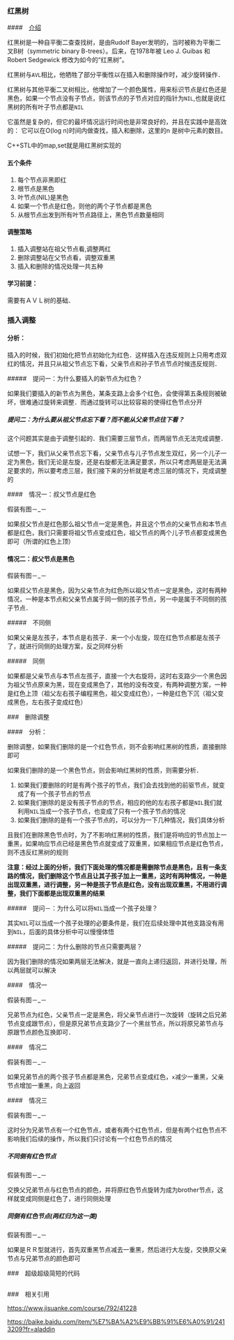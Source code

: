 ### 红黑树

####　[介绍](https://baike.baidu.com/item/%E7%BA%A2%E9%BB%91%E6%A0%91/2413209?fr=aladdin)

红黑树是一种自平衡二查查找树，是由Rudolf Bayer发明的，当时被称为平衡二叉B树（symmetric binary B-trees）。后来，在1978年被 Leo J. Guibas 和 Robert Sedgewick 修改为如今的“红黑树”。

红黑树与`AVL`相比，他牺牲了部分平衡性以在插入和删除操作时，减少旋转操作．

红黑树与其他平衡二叉树相比，他增加了一个颜色属性，用来标识节点是红色还是黑色，如果一个节点没有子节点，则该节点的子节点对应的指针为`NIL`,也就是说红黑树的所有叶子节点都是`NIL`

它虽然是复杂的，但它的最坏情况运行时间也是非常良好的，并且在实践中是高效的： 它可以在O(log n)时间内做查找，插入和删除，这里的n 是树中元素的数目。

C++STL中的map,set就是用红黑树实现的

#### 五个条件

1. 每个节点非黑即红
2. 根节点是黑色
3. 叶节点(NIL)是黑色
4. 如果一个节点是红色，则他的两个子节点都是黑色
5. 从根节点出发到所有叶节点路径上，黑色节点数量相同

#### 调整策略

1. 插入调整站在祖父节点看,调整两红
2. 删除调整站在父节点看，调整双重黑
3. 插入和删除的情况处理一共五种

#### 学习前提：

需要有ＡＶＬ树的基础．

### 插入调整

#### 分析：

插入的时候，我们初始化把节点初始化为红色．这样插入在违反规则上只用考虑双红的情况，并且只从祖父节点忘下看，父亲节点和孙子节点节点时候违反规则．

#####　提问一：为什么要插入的新节点为红色？

如果我们要插入的新节点为黑色，某条支路上会多个红色，会使得第五条规则被破坏，很难通过旋转来调整．而通过旋转可以比较容易的使得红色节点分开

##### 提问二：为什么要从祖父节点忘下看？而不能从父亲节点往下看？

这个问题其实是由于调整引起的．我们需要三层节点，而两层节点无法完成调整．

试想一下，我们从父亲节点忘下看，父亲节点与儿子节点发生双红，另一个儿子一定为黑色，我们无论是左旋，还是右旋都无法满足要求，所以只考虑两层是无法满足要求的，所以要考虑三层，我们接下来的分析就是考虑三层的情况下，完成调整的

####　情况一：叔父节点是红色

假装有图－_－

如果叔父节点是红色那么祖父节点一定是黑色，并且这个节点的父亲节点和本节点都是红色，我们只需要将祖父节点变成红色，祖父节点的两个儿子节点都变成黑色即可（所谓的红色上顶）

#### 情况二：叔父节点是黑色

假装有图－_－

如果叔父节点是黑色，因为父亲节点为红色所以祖父节点一定是黑色，这时有两种情况，一种是本节点和父亲节点属于同一侧的孩子节点，另一中是属于不同侧的孩子节点．

#####　不同侧

如果父亲是左孩子，本节点是右孩子．来一个小左旋，现在红色节点都是左孩子了，就进行同侧的处理方案，反之同样分析

#####　同侧

如果都是父亲节点与本节点左孩子，直接一个大右旋将，这时右支路少一个黑色因为祖父节点原来为黑，现在变成黑色了，其他的没有改变，有两种调整方案，一种是红色上顶（祖父左右孩子编程黑色，祖父变成红色），一种是红色下沉（祖父变成黑色，左右孩子变成红色）

###　删除调整

####　分析：

删除调整，如果我们删除的是一个红色节点，则不会影响红黑树的性质，直接删除即可

如果我们删除的是一个黑色节点，则会影响红黑树的性质，则需要分析．

1. 如果我们要删除的时是有两个孩子的节点，我们会去找到他的前驱节点，就变成了有一个孩子节点的节点
2. 如果我们删除的是没有孩子节点的节点，相应的他的左右孩子都是`NIL`我们就利用`NIL`当成一个孩子节点，也变成了只有一个孩子节点的情况
3. 如果我们删除的是有一个孩子节点的，可以分为一下几种情况，我们具体分析

且我们在删除黑色节点时，为了不影响红黑树的性质，我们是将响应的节点加上一重黑，如果响应节点已经是黑色节点就变成了双重黑，如果相应节点是红色节点，则不违反红黑树的规则

**注意：经过上面的分析，我们下面处理的情况都是需删除节点是黑色，且有一条支路的情况，我们删除这个节点且让其子孩子加上一重黑，这时有两种情况，一种是出现双重黑，进行调整，另一种是孩子节点是红色，没有出现双重黑，不用进行调整，我们下面都是出现双重黑的结果**

#####　提问－：为什么可以将`NIL`当成一个孩子处理？

其实`NIL`可以当成一个孩子处理的必要条件是，我们在后续处理中其他支路没有用到`NIL`，后面的具体分析中可以慢慢体悟

#####　提问二：为什么删除的节点只需要两层？

因为我们删除的情况如果两层无法解决，就是一直向上递归返回，并进行处理，所以两层就可以解决

####　情况一

假装有图－_－

兄弟节点为红色，父亲节点一定是黑色，将父亲节点进行一次旋转（旋转之后兄弟节点变成跟节点），但是原兄弟节点支路少了一个黑丝节点，所以将原兄弟节点与原跟节点颜色互换即可．

####　情况二

假装有图－_－

如果兄弟节点的两个孩子节点都是黑色，兄弟节点变成红色，`x`减少一重黑，父亲节点增加一重黑，向上返回

####　情况三

假装有图－_－

这时分为兄弟节点有一个红色节点，或者有两个红色节点，但是有两个红色节点不影响我们后续的操作，所以我们只讨论有一个红色节点的情况

##### 不同侧有红色节点

假装有图－_－

交换父兄弟节点与红色节点的颜色，并将原红色节点旋转为成为brother节点，这样就变成同侧是红色了，进行同侧处理

##### 同侧有红色节点(两红归为这一类)

假装有图－_－

如果是ＲＲ型就进行，首先双重黑节点减去一重黑，然后进行大左旋，交换原父亲节点与兄弟节点的颜色即可



###　超级超级简短的代码

````c

````

###　相关引用

https://www.jisuanke.com/course/792/41228

https://baike.baidu.com/item/%E7%BA%A2%E9%BB%91%E6%A0%91/2413209?fr=aladdin